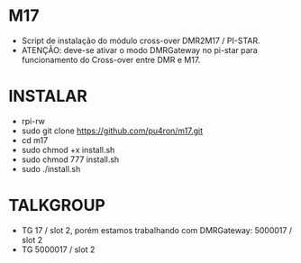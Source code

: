 # M17
* Script de instalação do módulo cross-over DMR2M17 / PI-STAR.
* ATENÇÂO: deve-se ativar o modo DMRGateway no pi-star para funcionamento do Cross-over entre DMR e M17.

# INSTALAR

* rpi-rw
* sudo git clone https://github.com/pu4ron/m17.git
* cd m17
* sudo chmod +x install.sh
* sudo chmod 777 install.sh
* sudo ./install.sh

# TALKGROUP

* TG 17 / slot 2, porém estamos trabalhando com DMRGateway: 5000017 / slot 2
* TG 5000017 / slot 2
